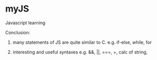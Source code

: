 # myJS
Javascript learning

Conclusion:
1. many statements of JS are quite similar to C.
	e.g. if-else, while, for
	
2. interesting and useful syntaxes
	e.g. &&, ||, ===, +, calc of string, 